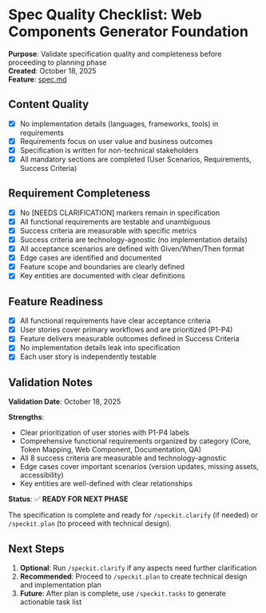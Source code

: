 # Spec Quality Checklist: Web Components Generator Foundation

**Purpose**: Validate specification quality and completeness before proceeding to planning phase  
**Created**: October 18, 2025  
**Feature**: [spec.md](../spec.md)

## Content Quality

- [x] No implementation details (languages, frameworks, tools) in requirements
- [x] Requirements focus on user value and business outcomes
- [x] Specification is written for non-technical stakeholders
- [x] All mandatory sections are completed (User Scenarios, Requirements, Success Criteria)

## Requirement Completeness

- [x] No [NEEDS CLARIFICATION] markers remain in specification
- [x] All functional requirements are testable and unambiguous
- [x] Success criteria are measurable with specific metrics
- [x] Success criteria are technology-agnostic (no implementation details)
- [x] All acceptance scenarios are defined with Given/When/Then format
- [x] Edge cases are identified and documented
- [x] Feature scope and boundaries are clearly defined
- [x] Key entities are documented with clear definitions

## Feature Readiness

- [x] All functional requirements have clear acceptance criteria
- [x] User stories cover primary workflows and are prioritized (P1-P4)
- [x] Feature delivers measurable outcomes defined in Success Criteria
- [x] No implementation details leak into specification
- [x] Each user story is independently testable

## Validation Notes

**Validation Date**: October 18, 2025

**Strengths**:
- Clear prioritization of user stories with P1-P4 labels
- Comprehensive functional requirements organized by category (Core, Token Mapping, Web Component, Documentation, QA)
- All 8 success criteria are measurable and technology-agnostic
- Edge cases cover important scenarios (version updates, missing assets, accessibility)
- Key entities are well-defined with clear relationships

**Status**: ✅ **READY FOR NEXT PHASE**

The specification is complete and ready for `/speckit.clarify` (if needed) or `/speckit.plan` (to proceed with technical design).

## Next Steps

1. **Optional**: Run `/speckit.clarify` if any aspects need further clarification
2. **Recommended**: Proceed to `/speckit.plan` to create technical design and implementation plan
3. **Future**: After plan is complete, use `/speckit.tasks` to generate actionable task list

